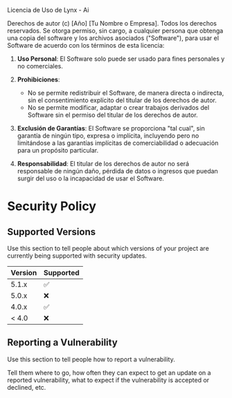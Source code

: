 Licencia de Uso de Lynx - Ai

Derechos de autor (c) [Año] [Tu Nombre o Empresa]. Todos los derechos reservados.
Se otorga permiso, sin cargo, a cualquier persona que obtenga una copia del software y los archivos asociados ("Software"), para usar el Software de acuerdo con los términos de esta licencia:

1. **Uso Personal**: El Software solo puede ser usado para fines personales y no comerciales.

2. **Prohibiciones**:
   - No se permite redistribuir el Software, de manera directa o indirecta, sin el consentimiento explícito del titular de los derechos de autor.
   - No se permite modificar, adaptar o crear trabajos derivados del Software sin el permiso del titular de los derechos de autor.

3. **Exclusión de Garantías**: El Software se proporciona "tal cual", sin garantía de ningún tipo, expresa o implícita, incluyendo pero no limitándose a las garantías implícitas de comerciabilidad o adecuación para un propósito particular.

4. **Responsabilidad**: El titular de los derechos de autor no será responsable de ningún daño, pérdida de datos o ingresos que puedan surgir del uso o la incapacidad de usar el Software.

# Security Policy

## Supported Versions

Use this section to tell people about which versions of your project are currently being supported with security updates.

| Version | Supported          |
| ------- | ------------------ |
| 5.1.x   | :white_check_mark: |
| 5.0.x   | :x:                |
| 4.0.x   | :white_check_mark: |
| < 4.0   | :x:                |

## Reporting a Vulnerability

Use this section to tell people how to report a vulnerability.

Tell them where to go, how often they can expect to get an update on a reported vulnerability, what to expect if the vulnerability is accepted or declined, etc.
